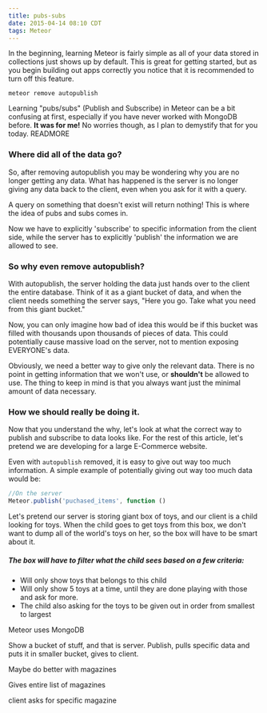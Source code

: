 ```yaml
---
title: pubs-subs
date: 2015-04-14 08:10 CDT
tags: Meteor
---
```


In the beginning, learning Meteor is fairly simple as all of your data stored in collections just shows up by default. This is great for getting started, but as you begin building out apps correctly you notice that it is recommended to turn off this feature. 

`meteor remove autopublish`

Learning "pubs/subs" (Publish and Subscribe) in Meteor can be a bit confusing at first, especially if you have never worked with MongoDB before. **It was for me!** No worries though, as I plan to demystify that for you today. READMORE

### Where did all of the data go?
So, after removing autopublish you may be wondering why you are no longer getting any data. What has happened is the server is no longer giving any data back to the client, even when you ask for it with a query.

A query on something that doesn't exist will return nothing! This is where the idea of pubs and subs comes in.

Now we have to explicitly 'subscribe' to specific information from the client side, while the server has to explicitly 'publish' the information we are allowed to see.

### So why even remove autopublish?
With autopublish, the server holding the data just hands over to the client the entire database. Think of it as a giant bucket of data, and when the client needs something the server says, "Here you go. Take what you need from this giant bucket."

Now, you can only imagine how bad of idea this would be if this bucket was filled with thousands upon thousands of pieces of data. This could potentially cause massive load on the server, not to mention exposing EVERYONE's data.

 Obviously, we need a better way to give only the relevant data. There is no point in getting information that we won't use, or **shouldn't** be allowed to use. The thing to keep in mind is that you always want just the minimal amount of data necessary.

### How we should really be doing it.
Now that you understand the why, let's look at what the correct way to publish and subscribe to data looks like. For the rest of this article, let's pretend we are developing for a large E-Commerce website.

Even with `autopublish` removed, it is easy to give out way too much information. A simple example of potentially giving out way too much data would be:

```javascript
//On the server
Meteor.publish('puchased_items', function ()  
```

Let's pretend our server is storing giant box of toys, and our client is a child looking for toys. When the child goes to get toys from this box, we don't want to dump all of the world's toys on her, so the box will have to be smart about it.

##### The box will have to filter what the child sees based on a few criteria:
  * Will only show toys that belongs to this child
  * Will only show 5 toys at a time, until they are done playing with those and ask for more.
  * The child also asking for the toys to be given out in order from smallest to largest

Meteor uses MongoDB


Show a bucket of stuff, and that is server.
Publish, pulls specific data and puts it in smaller bucket, gives to client.

Maybe do better with magazines

Gives entire list of magazines

client asks for specific magazine


